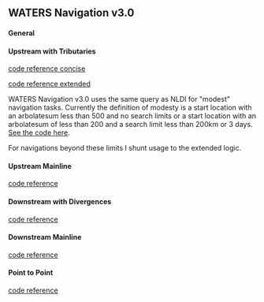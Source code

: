 ## WATERS Navigation v3.0

#### General

#### Upstream with Tributaries

[code reference concise](https://github.com/pauldzy/NHDPlus_Navigation_PG/blob/315e42880e658b61e140b54d221fd86b9f47b786/src/nhdplus_navigation30/Functions/NAV_UT_CONCISE.sql#L1)

[code reference extended](https://github.com/pauldzy/NHDPlus_Navigation_PG/blob/315e42880e658b61e140b54d221fd86b9f47b786/src/nhdplus_navigation30/Functions/NAV_UT_EXTENDED.sql#L1)

WATERS Navigation v3.0 uses the same query as NLDI for "modest" navigation tasks.  Currently the definition of modesty is a start location with an arbolatesum less than 500 and no search limits or a start location with an arbolatesum of less than 200 and a search limit less than 200km or 3 days.  [See the code here](https://github.com/pauldzy/NHDPlus_Navigation_PG/blob/7818dff4f250dccfbf6ebd86afbb2827b4406600/src/nhdplus_navigation30/Functions/NAVIGATE.sql#L312-L324).

For navigations beyond these limits I shunt usage to the extended logic.

#### Upstream Mainline

[code reference](https://github.com/pauldzy/NHDPlus_Navigation_PG/blob/315e42880e658b61e140b54d221fd86b9f47b786/src/nhdplus_navigation30/Functions/NAV_UM.sql#L1)

#### Downstream with Divergences

[code reference](https://github.com/pauldzy/NHDPlus_Navigation_PG/blob/315e42880e658b61e140b54d221fd86b9f47b786/src/nhdplus_navigation30/Functions/NAV_DD.sql#L1)

#### Downstream Mainline

[code reference](https://github.com/pauldzy/NHDPlus_Navigation_PG/blob/315e42880e658b61e140b54d221fd86b9f47b786/src/nhdplus_navigation30/Functions/NAV_DM.sql#L1)

#### Point to Point

[code reference](https://github.com/pauldzy/NHDPlus_Navigation_PG/blob/315e42880e658b61e140b54d221fd86b9f47b786/src/nhdplus_navigation30/Functions/NAV_PP.sql#L1)
